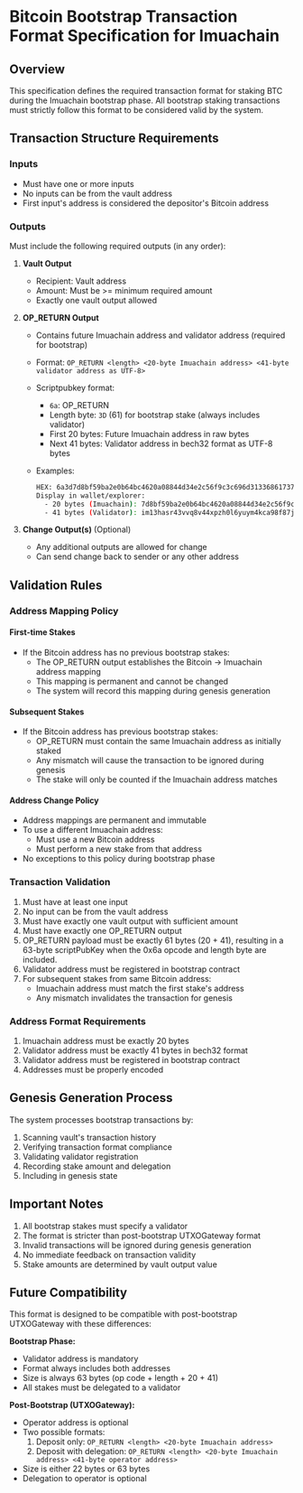 # Bitcoin Bootstrap Transaction Format Specification for Imuachain

## Overview

This specification defines the required transaction format for staking BTC during the Imuachain bootstrap phase.
All bootstrap staking transactions must strictly follow this format to be considered valid by the system.

## Transaction Structure Requirements

### Inputs

- Must have one or more inputs
- No inputs can be from the vault address
- First input's address is considered the depositor's Bitcoin address

### Outputs

Must include the following required outputs (in any order):

1. **Vault Output**
   - Recipient: Vault address
   - Amount: Must be >= minimum required amount
   - Exactly one vault output allowed

2. **OP_RETURN Output**
   - Contains future Imuachain address and validator address (required for bootstrap)
   - Format: `OP_RETURN <length> <20-byte Imuachain address> <41-byte validator address as UTF-8>`
   - Scriptpubkey format:
     - `6a`: OP_RETURN
     - Length byte: `3D` (61) for bootstrap stake (always includes validator)
     - First 20 bytes: Future Imuachain address in raw bytes
     - Next 41 bytes: Validator address in bech32 format as UTF-8 bytes
   - Examples:

     ```bash
     HEX: 6a3d7d8bf59ba2e0b64bc4620a08844d34e2c56f9c3c696d31336861737234337676713876343478707a68306c367975796d346b636139386638376a376163
     Display in wallet/explorer:
       - 20 bytes (Imuachain): 7d8bf59ba2e0b64bc4620a08844d34e2c56f9c3c
       - 41 bytes (Validator): im13hasr43vvq8v44xpzh0l6yuym4kca98f87j7ac
     ```

3. **Change Output(s)** (Optional)
   - Any additional outputs are allowed for change
   - Can send change back to sender or any other address

## Validation Rules

### Address Mapping Policy

#### First-time Stakes

- If the Bitcoin address has no previous bootstrap stakes:
  - The OP_RETURN output establishes the Bitcoin → Imuachain address mapping
  - This mapping is permanent and cannot be changed
  - The system will record this mapping during genesis generation

#### Subsequent Stakes

- If the Bitcoin address has previous bootstrap stakes:
  - OP_RETURN must contain the same Imuachain address as initially staked
  - Any mismatch will cause the transaction to be ignored during genesis
  - The stake will only be counted if the Imuachain address matches

#### Address Change Policy

- Address mappings are permanent and immutable
- To use a different Imuachain address:
  - Must use a new Bitcoin address
  - Must perform a new stake from that address
- No exceptions to this policy during bootstrap phase

### Transaction Validation

1. Must have at least one input
2. No input can be from the vault address
3. Must have exactly one vault output with sufficient amount
4. Must have exactly one OP_RETURN output
5. OP_RETURN payload must be exactly 61 bytes (20 + 41),
   resulting in a 63-byte scriptPubKey when the 0x6a opcode and length byte are included.
6. Validator address must be registered in bootstrap contract
7. For subsequent stakes from same Bitcoin address:
   - Imuachain address must match the first stake's address
   - Any mismatch invalidates the transaction for genesis

### Address Format Requirements

1. Imuachain address must be exactly 20 bytes
2. Validator address must be exactly 41 bytes in bech32 format
3. Validator address must be registered in bootstrap contract
4. Addresses must be properly encoded

## Genesis Generation Process

The system processes bootstrap transactions by:

1. Scanning vault's transaction history
2. Verifying transaction format compliance
3. Validating validator registration
4. Recording stake amount and delegation
5. Including in genesis state

## Important Notes

1. All bootstrap stakes must specify a validator
2. The format is stricter than post-bootstrap UTXOGateway format
3. Invalid transactions will be ignored during genesis generation
4. No immediate feedback on transaction validity
5. Stake amounts are determined by vault output value

## Future Compatibility

This format is designed to be compatible with post-bootstrap UTXOGateway with these differences:

**Bootstrap Phase:**

- Validator address is mandatory
- Format always includes both addresses
- Size is always 63 bytes (op code + length + 20 + 41)
- All stakes must be delegated to a validator

**Post-Bootstrap (UTXOGateway):**

- Operator address is optional
- Two possible formats:
  1. Deposit only: `OP_RETURN <length> <20-byte Imuachain address>`
  2. Deposit with delegation: `OP_RETURN <length> <20-byte Imuachain address> <41-byte operator address>`
- Size is either 22 bytes or 63 bytes
- Delegation to operator is optional

